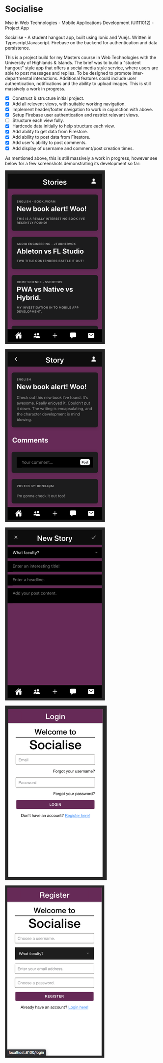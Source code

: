 # Socialise
Msc in Web Technologies - Mobile Applications Development (UI111012) - Project App

Socialise - A student hangout app, built using Ionic and Vuejs.  Written in Typescript/Javascript.  Firebase on the backend for authentication and data persistence.

This is a project build for my Masters course in Web Technologies with the University of Highlands & Islands.  The brief was to build a "student hangout" style app that offers a social media style service, where users are able to post messages and replies.  To be designed to promote inter-departmental interactions.  Additional features could include user authentication, notifications and the ability to upload images.  This is still massively a work in progress.

- [x] Construct & structure initial project.
- [x] Add all relevent views, with suitable working navigation.
- [x] Implement header/footer navigation to work in cojunction with above.
- [x] Setup Firebase user authentication and restrict relevant views.
- [ ] Structure each view fully.
- [x] Hardcode data initially to help structure each view.
- [x] Add ability to get data from Firestore.
- [x] Add ability to post data from Firestore.
- [x] Add user's ability to post comments.
- [x] Add display of username and comment/post creation times.

As mentioned above, this is still massively a work in progress, however see below for a few screenshots demonstrating its development so far:


![alt text](https://github.com/SamuelScotts/socialise-vue/blob/master/images/stories.png)

![alt text](https://github.com/SamuelScotts/socialise-vue/blob/master/images/story.png)

![alt text](https://github.com/SamuelScotts/socialise-vue/blob/master/images/add.png)

![alt text](https://github.com/SamuelScotts/socialise-vue/blob/master/images/login.png)

![alt text](https://github.com/SamuelScotts/socialise-vue/blob/master/images/register.png)



